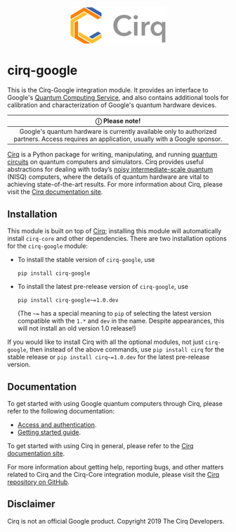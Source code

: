 <div align="center">
<img width="220px" alt="Cirq logo"
src="https://raw.githubusercontent.com/quantumlib/Cirq/refs/heads/main/docs/images/Cirq_logo_color.svg">
</div>

# cirq-google

This is the Cirq-Google integration module. It provides an interface to
Google's [Quantum Computing
Service](https://quantumai.google/cirq/google/concepts), and also contains
additional tools for calibration and characterization of Google's quantum
hardware devices.

| &#9432; Please note! |
|:--------------------:|
| Google's quantum hardware is currently available only to authorized partners. Access requires an application, usually with a Google sponsor.|

[Cirq] is a Python package for writing, manipulating, and running [quantum
circuits](https://en.wikipedia.org/wiki/Quantum_circuit) on quantum computers
and simulators. Cirq provides useful abstractions for dealing with today’s
[noisy intermediate-scale quantum](https://arxiv.org/abs/1801.00862) (NISQ)
computers, where the details of quantum hardware are vital to achieving
state-of-the-art results. For more information about Cirq, please visit the
[Cirq documentation site].

[Cirq]: https://github.com/quantumlib/cirq
[Cirq documentation site]: https://quantumai.google/cirq

## Installation

This module is built on top of [Cirq]; installing this module will
automatically install `cirq-core` and other dependencies. There are two
installation options for the `cirq-google` module:

*   To install the stable version of `cirq-google`, use

    ```shell
    pip install cirq-google
    ```

*   To install the latest pre-release version of `cirq-google`, use

    ```shell
    pip install cirq-google~=1.0.dev
    ```

    (The `~=` has a special meaning to `pip` of selecting the latest version
    compatible with the `1.*` and `dev` in the name. Despite appearances,
    this will not install an old version 1.0 release!)

If you would like to install Cirq with all the optional modules, not just
`cirq-google`, then instead of the above commands, use `pip install cirq` for
the stable release or `pip install cirq~=1.0.dev` for the latest pre-release
version.

## Documentation

To get started with using Google quantum computers through Cirq, please refer to
the following documentation:

*   [Access and authentication](https://quantumai.google/cirq/aqt/access).
*   [Getting started
    guide](https://quantumai.google/cirq/tutorials/aqt/getting_started).

To get started with using Cirq in general, please refer to the [Cirq
documentation site].

For more information about getting help, reporting bugs, and other matters
related to Cirq and the Cirq-Core integration module, please visit the [Cirq
repository on GitHub](https://github.com/quantumlib/Cirq).

## Disclaimer

Cirq is not an official Google product. Copyright 2019 The Cirq Developers.
